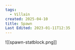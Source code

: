 ```yaml
---
tags:
  - Villain
created: 2025-04-10
title: Spawn
Last Edited: 2023-01-11T12:35
---
```


![[spawn-statblock.png]]